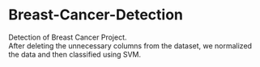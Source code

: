 # Breast-Cancer-Detection
 
Detection of Breast Cancer Project.<br> 
After deleting the unnecessary columns from the dataset, we normalized the data and then classified using SVM.
